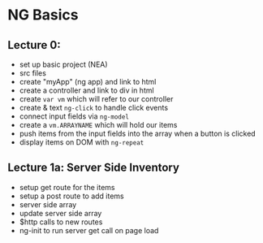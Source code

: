 NG Basics
===

Lecture 0:
---

- set up basic project (NEA)
- src files
- create "myApp" (ng app) and link to html
- create a controller and link to div in html
- create ```var vm``` which will refer to our controller
- create & text ```ng-click``` to handle click events
- connect input fields via ```ng-model```
- create a ```vm.ARRAYNAME``` which will hold our items
- push items from the input fields into the array when a button is clicked
- display items on DOM with ```ng-repeat```

Lecture 1a: Server Side Inventory
---

- setup get route for the items
- setup a post route to add items
- server side array
- update server side array
- $http calls to new routes
- ng-init to run server get call on page load
